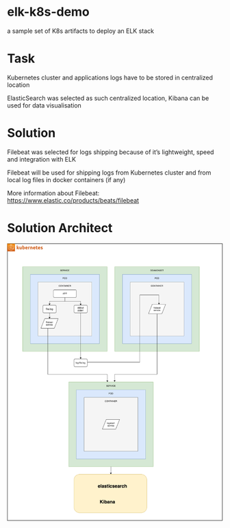 # elk-k8s-demo
a sample set of K8s artifacts to deploy an ELK stack 

# Task
Kubernetes cluster and applications logs have to be stored in centralized location

ElasticSearch was selected as such centralized location, Kibana can be used for data visualisation

# Solution
Filebeat was selected for logs shipping because of it’s lightweight, speed and integration with ELK

Filebeat will be used for shipping logs from Kubernetes cluster and from local log files in docker containers (if any)

More information about Filebeat: https://www.elastic.co/products/beats/filebeat


# Solution Architect

![aws elk](elk.png) 